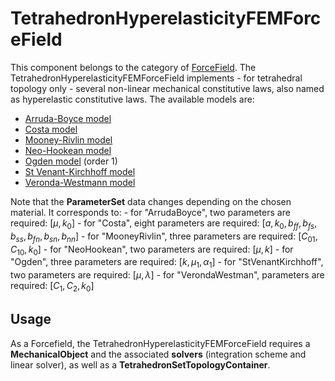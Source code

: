 TetrahedronHyperelasticityFEMForceField
=======================================

This component belongs to the category of [ForceField](../../../../../simulation-principles/multi-model-representation/forcefield/). The TetrahedronHyperelasticityFEMForceField implements - for tetrahedral topology only - several non-linear mechanical constitutive laws, also named as hyperelastic constitutive laws. The available models are:

- [Arruda-Boyce model](https://en.wikipedia.org/wiki/Arruda%E2%80%93Boyce_model)
- [Costa model](https://www.jstor.org/stable/pdf/3066567.pdf)
- [Mooney-Rivlin model](https://en.wikipedia.org/wiki/Mooney%E2%80%93Rivlin_solid)
- [Neo-Hookean model](https://en.wikipedia.org/wiki/Neo-Hookean_solid)
- [Ogden model](https://en.wikipedia.org/wiki/Ogden_hyperelastic_model) (order 1)
- [St Venant-Kirchhoff model](https://en.wikipedia.org/wiki/Hyperelastic_material#Saint_Venant%E2%80%93Kirchhoff_model)
- [Veronda-Westmann model](https://www.sciencedirect.com/science/article/pii/0021929070900552)



Note that the **ParameterSet** data changes depending on the chosen material. It corresponds to:
	- for "ArrudaBoyce", two parameters are required: $\left[ \mu ,k_0\right]$
	- for "Costa", eight parameters are required: $\left[ a,k_{0},b_{ff},b_{fs},b_{ss},b_{fn},b_{sn},b_{nn}\right]$
	- for "MooneyRivlin", three parameters are required: $\left[ C_{01},C_{10},k_{0}\right]$
	- for "NeoHookean", two parameters are required: $\left[ \mu,k\right]$
	- for "Ogden", three parameters are required: $\left[ k,\mu_1,\alpha_1\right]$
	- for "StVenantKirchhoff", two parameters are required: $\left[ \mu,\lambda \right]$
	- for "VerondaWestman", parameters are required: $\left[ C_{1},C_{2},k_0\right]$


Usage
-----

As a Forcefield, the TetrahedronHyperelasticityFEMForceField requires a **MechanicalObject** and the associated **solvers** (integration scheme and linear solver), as well as a **TetrahedronSetTopologyContainer**.

